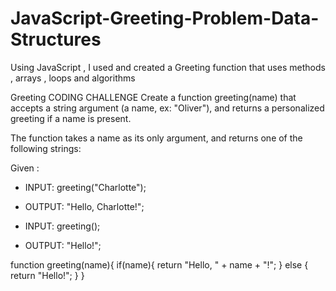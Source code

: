 # JavaScript-Greeting-Problem-Data-Structures
Using JavaScript , I used and created a Greeting function that uses methods , arrays , loops and algorithms 

Greeting
CODING CHALLENGE
Create a function greeting(name) that accepts a string argument (a name, ex: "Oliver"), and returns a personalized greeting if a name is present.

The function takes a name as its only argument, and returns one of the following strings:


Given : 

- INPUT: greeting("Charlotte");
- OUTPUT: "Hello, Charlotte!";


- INPUT: greeting();
- OUTPUT: "Hello!";



function greeting(name){
	if(name){
		return "Hello, " + name + "!";
	} else {
		return "Hello!";
	}
}
